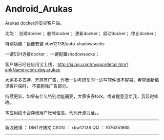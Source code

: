 # Android_Arukas

Arukas docker的安卓客户端。

功能：
创建docker；
删除docker；
更新docker；
启动docker；
停止docker；

特别功能：镜像安装 xbw12138/auto-shadowsocks 

一键SSH连接docker；
一键配置shadowsocks；

客户端已经在应用宝上线，
http://sj.qq.com/myapp/detail.htm?apkName=com.xbw.arukas
[](http://sj.qq.com/myapp/detail.htm?apkName=com.xbw.arukas)

大家多多支持，开屏有广告，作者一边考研复习一边写软件很不容易，希望重新编译客户端时，
不要删除广告部分。

持续更新，如果有什么特别功能需要，大家多多fork，或者提意见给我，我及时修改。

本应用绝不会存储用户帐号信息，代码开源为证。。




-------

新浪微博 ：  DMT许博文
CSDN ：     xbw12138
QQ ：       1076351865

-------




